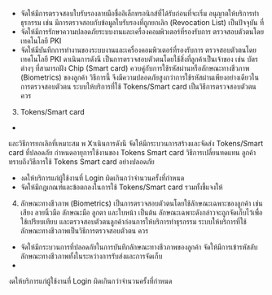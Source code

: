 - จัดให้มีการตรวจสอบใบรับรองลายมือชื่ออิเล็กทรอนิกส์ที่ได้รับก่อนที่จะเริ่ม
อนุญาตให้บริการทำธุรกรรม เช่น มีการตรวจสอบกับข้อมูลใบรับรองที่ถูกยกเลิก (Revocation List)
เป็นปัจจุบัน
ที่
- จัดให้มีการรักษาความปลอดภัยระบบงานและเครื่องคอมพิวเตอร์ที่รองรับการ
ตรวจสอบตัวตนโดยเทคโนโลยี PKI
- จัดให้มีบันทึกการทํางานของระบบงานและเครื่องคอมพิวเตอร์ที่รองรับการ
ตรวจสอบตัวตนโดยเทคโนโลยี PKI
ดาเนินการดังนี
เป็นการตรวจสอบตัวตนโดยใช้สิ่งที่ลูกค้าเป็นเจ้าของ เช่น บัตรต่างๆ ที่สามารถฝัง
Chip (Smart card) ควบคู่กับการใช้รหัสผ่านหรือลักษณะทางชีวภาพ (Biometrics) ของลูกค้า วิธีการนี้
จึงมีความปลอดภัยสูงกว่าการใช้รหัสผ่านเพียงอย่างเดียวในการตรวจสอบตัวตน
ระบบให้บริการที่ใช้ Tokens/Smart card เป็นวิธีการตรวจสอบตัวตนควร
3. Tokens/Smart card
-
และวิธีการยกเลิกที่เหมาะสม
พ
Xาเนินการดังนี
จัดให้มีกระบวนการสร้างและจัดส่ง Tokens/Smart card ที่ปลอดภัย
กําหนดอายุการใช้งานของ Tokens Smart card วิธีการเปลี่ยนทดแทน
ลูกค้าทราบถึงวิธีการใช้ Tokens Smart card อย่างปลอดภัย
- งดให้บริการแก่ผู้ใช้งานที่ Login ผิดเกินกว่าจำนวนครั้งที่กำหนด
- จัดให้มีกฎเกณฑ์และข้อตกลงในการใช้ Tokens/Smart card รวมทั้งชี้แจงให้
4. ลักษณะทางชีวภาพ (Biometrics)
เป็นการตรวจสอบตัวตนโดยใช้ลักษณะเฉพาะของลูกค้า เช่น เสียง ลายนิ้วมือ
ลักษณะมือ ลูกตา และใบหน้า เป็นต้น ลักษณะเฉพาะดังกล่าวจะถูกจัดเก็บไว้เพื่อใช้เปรียบเทียบ
และตรวจสอบตัวตนลูกค้าก่อนการให้บริการทำธุรกรรม
ระบบให้บริการที่ใช้ลักษณะทางชีวภาพเป็นวิธีการตรวจสอบตัวตน ควร
- จัดให้มีกระบวนการที่ปลอดภัยในการบันทึกลักษณะทางชีวภาพของลูกค้า
จัดให้มีการเข้ารหัสลับลักษณะทางชีวภาพทั้งในระหว่างการรับส่งและการจัดเก็บ
-
งดให้บริการแก่ผู้ใช้งานที่ Login ผิดเกินกว่าจำนวนครั้งที่กำหนด
